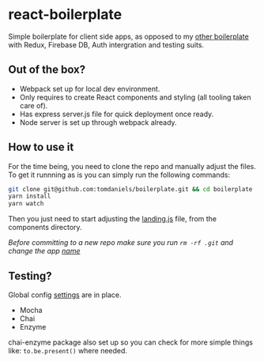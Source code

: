 # react-boilerplate

Simple boilerplate for client side apps, as opposed to my [other boilerplate](https://github.com/tomdaniels/boiler-plate) with Redux, Firebase DB, Auth intergration and testing suits.

## Out of the box?

- Webpack set up for local dev environment.
- Only requires to create React components and styling (all tooling taken care of).
- Has express server.js file for quick deployment once ready.
- Node server is set up through webpack already.

## How to use it

For the time being, you need to clone the repo and manually adjust the files. To get it runnning as is you can simply run the following commands:
```bash
git clone git@github.com:tomdaniels/boilerplate.git && cd boilerplate
yarn install
yarn watch
```

Then you just need to start adjusting the [landing.js](https://github.com/tomdaniels/react-boilerplate/blob/master/src/components/landing.js) file, from the components directory.

_Before committing to a new repo make sure you run `rm -rf .git` and change the app [name](https://github.com/tomdaniels/react-boilerplate/blob/master/package.json#L2)_

## Testing?

Global config [settings](https://github.com/tomdaniels/react-boilerplate/blob/master/test/globals.js) are in place.

- Mocha
- Chai
- Enzyme

chai-enzyme package also set up so you can check for more simple things like:
`to.be.present()` where needed. 
